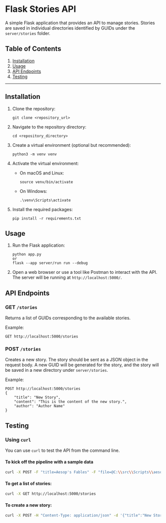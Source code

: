 # Flask Stories API

A simple Flask application that provides an API to manage stories. Stories are saved in individual directories identified by GUIDs under the `server/stories` folder.

## Table of Contents
1. [Installation](#installation)
2. [Usage](#usage)
3. [API Endpoints](#api-endpoints)
4. [Testing](#testing)

---

## Installation

1. Clone the repository:
    ```
    git clone <repository_url>
    ```
  
2. Navigate to the repository directory:
    ```
    cd <repository_directory>
    ```

3. Create a virtual environment (optional but recommended):
    ```
    python3 -m venv venv
    ```
  
4. Activate the virtual environment:
    - On macOS and Linux:
        ```
        source venv/bin/activate
        ```
    - On Windows:
        ```
        .\venv\Scripts\activate
        ```

5. Install the required packages:
    ```
    pip install -r requirements.txt
    ```

## Usage

1. Run the Flask application:
    ```
    python app.py
    or 
    flask --app server/run run --debug
    ```

2. Open a web browser or use a tool like Postman to interact with the API. The server will be running at `http://localhost:5000/`.

## API Endpoints

### GET `/stories`

Returns a list of GUIDs corresponding to the available stories.

Example:

```
GET http://localhost:5000/stories
```

### POST `/stories`

Creates a new story. The story should be sent as a JSON object in the request body. A new GUID will be generated for the story, and the story will be saved in a new directory under `server/stories`.

Example:

```
POST http://localhost:5000/stories
{
    "title": "New Story",
    "content": "This is the content of the new story.",
    "author": "Author Name"
}
```

## Testing

### Using `curl`

You can use `curl` to test the API from the command line.

#### To kick off the pipeline with a sample data

```bash
curl -X POST -F "title=Aesop's Fables" -F "file=@C:\\src\\Scripts\\aesop_abridged.txt" http://127.0.0.1:5000/upload_story
```

#### To get a list of stories:

```bash
curl -X GET http://localhost:5000/stories
```

#### To create a new story:

```bash
curl -X POST -H "Content-Type: application/json" -d '{"title":"New Story","body":"This is a new story","author":"John Doe"}' http://localhost:5000/stories
```